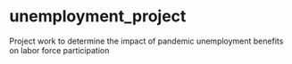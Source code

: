 # unemployment_project
Project work to determine the impact of pandemic unemployment benefits on labor force participation
